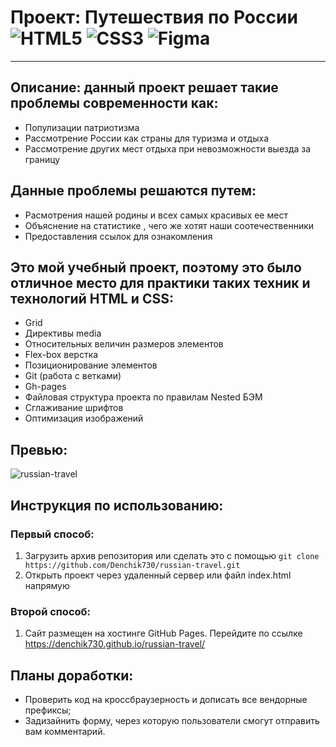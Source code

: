 # Проект: Путешествия по России ![HTML5](https://img.shields.io/badge/html5-%23E34F26.svg?style=for-the-badge&logo=html5&logoColor=white) ![CSS3](https://img.shields.io/badge/css3-%231572B6.svg?style=for-the-badge&logo=css3&logoColor=white) ![Figma](https://img.shields.io/badge/figma-%23F24E1E.svg?style=for-the-badge&logo=figma&logoColor=white)
------
## Описание: данный проект решает такие проблемы современности как:
* Популизации патриотизма
* Рассмотрение России как страны для туризма и отдыха
* Рассмотрение других мест отдыха при невозможности выезда за границу
## Данные проблемы решаются путем:
* Расмотрения нашей родины и всех самых красивых ее мест
* Объяснение на статистике , чего же хотят наши соотечественники
* Предоставления ссылок для ознакомления
## Это мой учебный проект, поэтому это было отличное место для практики таких техник и технологий HTML и CSS:
* Grid
* Директивы media
* Относительных величин размеров элементов
* Flex-box верстка
* Позиционирование элементов
* Git (работа с ветками)
* Gh-pages
* Файловая структура проекта по правилам Nested БЭМ
* Сглаживание шрифтов
* Оптимизация изображений
## Превью:
![russian-travel](https://user-images.githubusercontent.com/102176847/215269750-991f171d-a763-4110-a676-5980cf3f81f7.gif)
## Инструкция  по использованию:
### Первый способ:
1. Загрузить архив репозитория или сделать это с помощью `git clone https://github.com/Denchik730/russian-travel.git`
2. Открыть проект через удаленный сервер или файл index.html напрямую
### Второй способ:
1. Сайт размещен на хостинге GitHub Pages. Перейдите по ссылке https://denchik730.github.io/russian-travel/
## Планы доработки:
* Проверить код на кроссбраузерность и дописать все вендорные префиксы;
* Задизайнить форму, через которую пользователи смогут отправить вам комментарий.



